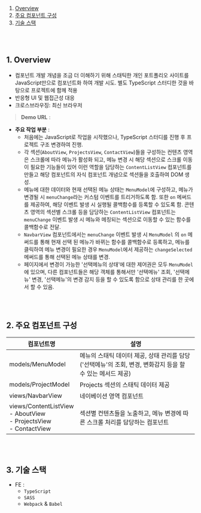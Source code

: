 <br />
<br />

1. [Overview](#overview)
2. [주요 컴포넌트 구성](#structure)
3. [기술 스택](#techstack)

<br />
<br />

## 1. Overview <a id="overview"></a>
* 컴포넌트 개발 개념을 조금 더 이해하기 위해 스태틱한 개인 포트폴리오 사이트를 JavaScript만으로 컴포넌트화 하여 개발 시도. 별도 TypeScript 스터디한 것을 바탕으로 프로젝트에 함께 적용
* 반응형 UI 및 웹접근성 대응
* 크로스브라우징: 최신 브라우저
> **Demo URL** : 
* **주요 작업 부분** :
  * 처음에는 JavaScript로 작업을 시작했으나, TypeScript 스터디를 진행 후 프로젝트 구조 변경하여 진행.
  * 각 섹션(`AboutView`, `ProjectsView`, `ContactView`)들을 구성하는 컨텐츠 영역은 스크롤에 따라 메뉴가 활성화 되고, 메뉴 변경 시 해당 섹션으로 스크롤 이동이 필요한 기능들이 있어 이런 역할을 담당하는 `ContentListView` 컴포넌트를 만들고 해당 컴포넌트의 자식 컴포넌트 개념으로 섹션들을 호출하여 DOM 생성.
  * 메뉴에 대한 데이터와 현재 선택된 메뉴 상태는 `MenuModel`에 구성하고, 메뉴가 변경될 시 `menuChange`라는 커스텀 이벤트를 트리거하도록 함. 또한 `on` 메써드를 제공하여, 해당 이벤트 발생 시 실행될 콜백함수를 등록할 수 있도록 함. 콘텐츠 영역의 섹션별 스크롤 등을 담당하는 `ContentListView` 컴포넌트는 `menuChange` 이벤트 발생 시 메뉴와 메칭되는 섹션으로 이동할 수 있는 함수를 콜백함수로 전달.
  * `NavbarView` 컴포넌트에서는 `menuChange` 이벤트 발생 시 `MenuModel` 의 `on` 메써드를 통해 현재 선택 된 메뉴가 바뀌는 함수를 콜백함수로 등록하고, 메뉴를 클릭하여 메뉴 변경이 필요한 경우 `MenuModel`에서 제공하는 `changeSelected` 메써드를 통해 선택된 메뉴 상태를 변경.
  * 페이지에서 변경이 가능한 '선택메뉴의 상태'에 대한 제어권은 모두 `MenuModel`에 있으며, 다른 컴포넌트들은 해당 객체를 통해서만 '선택메뉴' 조회, '선택메뉴' 변경, '선택메뉴'의 변경 감지 등을 할 수 있도록 함으로 상태 관리를 한 곳에서 할 수 있음.
  
<br />
<br />

## 2. 주요 컴포넌트 구성 <a id="structure"></a>

| 컴포넌트명 | 설명  |
| - | - |
| models/MenuModel | 메뉴의 스태틱 데이터 제공, 상태 관리를 담당 ('선택메뉴'의 조회, 변경, 변화감지 등을 할 수 있는 메서드 제공) |
| models/ProjectModel | Projects 섹션의 스태틱 데이터 제공 |
| views/NavbarView | 네이베이션 영역 컴포넌트 |
| views/ContentListView <br /> - AboutView <br /> - ProjectsView <br /> - ContactView | 섹션별 컨텐츠들을 노출하고, 메뉴 변경에 따른 스크롤 처리를 담당하는 컴포넌트 |
    
<br />
<br />

## 3. 기술 스택 <a id="techstack"></a>
  * FE :
    * `TypeScript`
    * `SASS`
    * `Webpack` &amp; `Babel`
